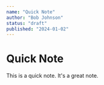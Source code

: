 ```yaml
---
name: "Quick Note"
author: "Bob Johnson"
status: "draft"
published: "2024-01-02"
---
```


# Quick Note

This is a quick note. It's a great note.
